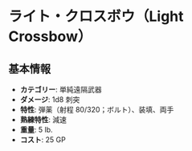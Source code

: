 # ライト・クロスボウ（Light Crossbow）

## 基本情報
- **カテゴリー**: 単純遠隔武器
- **ダメージ**: 1d8 刺突
- **特性**: 弾薬（射程 80/320；ボルト）、装填、両手
- **熟練特性**: 減速
- **重量**: 5 lb.
- **コスト**: 25 GP
